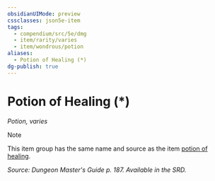 ```yaml
---
obsidianUIMode: preview
cssclasses: json5e-item
tags:
  - compendium/src/5e/dmg
  - item/rarity/varies
  - item/wondrous/potion
aliases:
  - Potion of Healing (*)
dg-publish: true
---
```

# Potion of Healing (*)
*Potion, varies*  


> [!note]
> This item group has the same name and source as the item [potion of healing](/Admin/CLI/items/potion-of-healing.md).

*Source: Dungeon Master's Guide p. 187. Available in the SRD.*